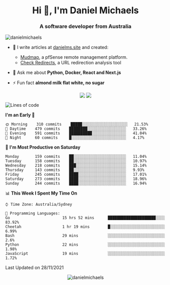 <h1 align="center">Hi 👋, I'm Daniel Michaels</h1>
<h3 align="center">A software developer from Australia</h3>
<p align="left"> <img src="https://komarev.com/ghpvc/?username=danielmichaels" alt="danielmichaels" /> </p>

- 📝 I write articles at [danielms.site](https://danielms.site?ref=danielmichaels-github) and created:
    - [Mudmap](https://mudmap.io?ref=danielmichaels-github), a pfSense remote management platform.
    - [Check Redirects](https://www.check-redirects.com?ref=danielmichaels-github), a URL redirection analysis tool
- 💬 Ask me about **Python, Docker, React and Next.js**

- ⚡ Fun fact **almond milk flat white, no sugar**

<p align="center">
<a href="https://twitter.com/dansult" target="_blank"><img align="center" src="https://img.shields.io/badge/twitter-%231DA1F2.svg?&style=for-the-badge&logo=twitter&logoColor=white"></a>
<a href="https://linkedin.com/in/daniel-michaels" target="_blank"><img align="center" src="https://img.shields.io/badge/linkedin-%230077B5.svg?&style=for-the-badge&logo=linkedin&logoColor=white"></a>
</p>

<!--START_SECTION:waka-->
![Lines of code](https://img.shields.io/badge/From%20Hello%20World%20I%27ve%20Written-396280%20lines%20of%20code-blue)

**I'm an Early 🐤** 

```text
🌞 Morning    310 commits    █████░░░░░░░░░░░░░░░░░░░░   21.53% 
🌆 Daytime    479 commits    ████████░░░░░░░░░░░░░░░░░   33.26% 
🌃 Evening    591 commits    ██████████░░░░░░░░░░░░░░░   41.04% 
🌙 Night      60 commits     █░░░░░░░░░░░░░░░░░░░░░░░░   4.17%

```
📅 **I'm Most Productive on Saturday** 

```text
Monday       159 commits    ██░░░░░░░░░░░░░░░░░░░░░░░   11.04% 
Tuesday      158 commits    ██░░░░░░░░░░░░░░░░░░░░░░░   10.97% 
Wednesday    218 commits    ███░░░░░░░░░░░░░░░░░░░░░░   15.14% 
Thursday     143 commits    ██░░░░░░░░░░░░░░░░░░░░░░░   9.93% 
Friday       245 commits    ████░░░░░░░░░░░░░░░░░░░░░   17.01% 
Saturday     273 commits    ████░░░░░░░░░░░░░░░░░░░░░   18.96% 
Sunday       244 commits    ████░░░░░░░░░░░░░░░░░░░░░   16.94%

```


📊 **This Week I Spent My Time On** 

```text
⌚︎ Time Zone: Australia/Sydney

💬 Programming Languages: 
Go                       15 hrs 52 mins      █████████████████████░░░░   83.92% 
Cheetah                  1 hr 19 mins        █░░░░░░░░░░░░░░░░░░░░░░░░   6.99% 
Bash                     29 mins             ░░░░░░░░░░░░░░░░░░░░░░░░░   2.6% 
Python                   22 mins             ░░░░░░░░░░░░░░░░░░░░░░░░░   1.98% 
JavaScript               19 mins             ░░░░░░░░░░░░░░░░░░░░░░░░░   1.72%

```


 Last Updated on 28/11/2021
<!--END_SECTION:waka-->

<p align="center"> <img src="https://github-readme-stats.vercel.app/api?username=danielmichaels&show_icons=true" alt="danielmichaels" /> </p>

